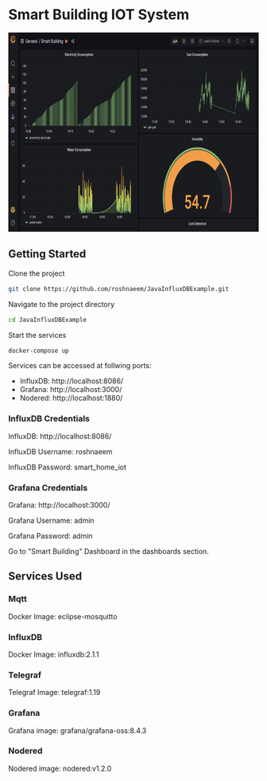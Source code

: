 

# Smart Building IOT System

<img src="/dashboard-iot.png" alt="Dashboard IOT" style="height: 400px; width:600px;"/>

## Getting Started

Clone the project

```bash
git clone https://github.com/roshnaeem/JavaInfluxDBExample.git
```

Navigate to the project directory

```bash
cd JavaInfluxDBExample
```

Start the services
```bash
docker-compose up
```

Services can be accessed at follwing ports:

* InfluxDB: http://localhost:8086/
* Grafana: http://localhost:3000/
* Nodered: http://localhost:1880/

### InfluxDB Credentials
InfluxDB: http://localhost:8086/

InfluxDB Username: roshnaeem

InfluxDB Password: smart_home_iot 

### Grafana Credentials 
Grafana: http://localhost:3000/

Grafana Username: admin

Grafana Password: admin 

Go to "Smart Building" Dashboard in the dashboards section. 



## Services Used

### Mqtt
Docker Image: eclipse-mosquitto
### InfluxDB
Docker Image: influxdb:2.1.1
### Telegraf
Telegraf Image: telegraf:1.19
### Grafana
Grafana image: grafana/grafana-oss:8.4.3
### Nodered
Nodered image: nodered:v1.2.0
